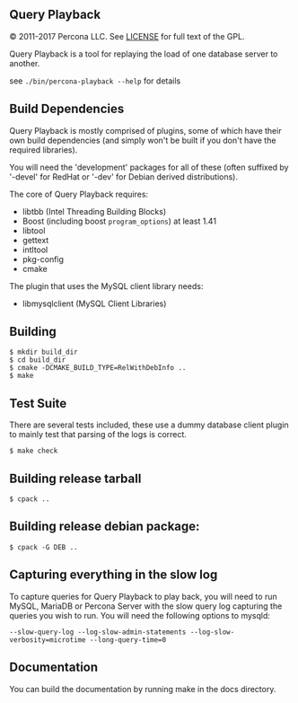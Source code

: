 Query Playback
----------------
© 2011-2017 Percona LLC.
See [LICENSE](LICENSE) for full text of the GPL.

Query Playback is a tool for replaying the load of one database server to another.

see `./bin/percona-playback --help` for details

Build Dependencies
------------------
Query Playback is mostly comprised of plugins, some of which have their
own build dependencies (and simply won't be built if you don't have the
required libraries).

You will need the 'development' packages for all of these (often suffixed by
'-devel' for RedHat or '-dev' for Debian derived distributions).

The core of Query Playback requires:

 * libtbb (Intel Threading Building Blocks)
 * Boost (including boost `program_options`) at least 1.41
 * libtool
 * gettext
 * intltool
 * pkg-config
 * cmake

The plugin that uses the MySQL client library needs:
 * libmysqlclient (MySQL Client Libraries)

Building
--------

    $ mkdir build_dir
    $ cd build_dir
    $ cmake -DCMAKE_BUILD_TYPE=RelWithDebInfo ..
    $ make

Test Suite
----------
There are several tests included, these use a dummy database client plugin to mainly test that parsing of the logs is correct.

    $ make check

Building release tarball
------------------------

    $ cpack ..

Building release debian package:
------------------------

    $ cpack -G DEB ..

Capturing everything in the slow log
------------------------------------
To capture queries for Query Playback to play back, you will need to run MySQL, MariaDB or Percona Server with the slow query log capturing the queries you wish to run. You will need the following options to mysqld:

    --slow-query-log --log-slow-admin-statements --log-slow-verbosity=microtime --long-query-time=0

Documentation
-------------

You can build the documentation by running make in the docs directory.

